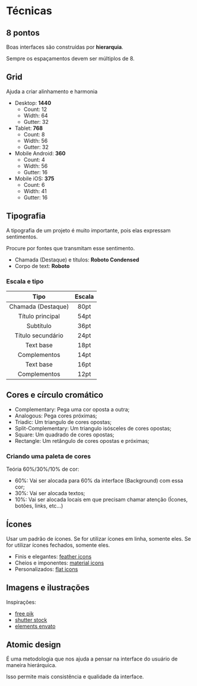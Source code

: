 # Técnicas

## 8 pontos

Boas interfaces são construídas por **hierarquia**.

Sempre os espaçamentos devem ser múltiplos de 8.

## Grid

Ajuda a criar alinhamento e harmonia

- Desktop: **1440**
  - Count: 12
  - Width: 64
  - Gutter: 32
- Tablet: **768**
  - Count: 8
  - Width: 56
  - Gutter: 32
- Mobile Android: **360**
  - Count: 4
  - Width: 56
  - Gutter: 16
- Mobile iOS: **375**
  - Count: 6
  - Width: 41
  - Gutter: 16

## Tipografia

A tipografia de um projeto é muito importante, pois elas expressam sentimentos.

Procure por fontes que transmitam esse sentimento.

- Chamada (Destaque) e títulos: **Roboto Condensed**
- Corpo de text: **Roboto**

### Escala e tipo

|        Tipo        | Escala |
| :----------------: | :----: |
| Chamada (Destaque) |  80pt  |
|  Título principal  |  54pt  |
|     Subtítulo      |  36pt  |
| Título secundário  |  24pt  |
|     Text base      |  18pt  |
|    Complementos    |  14pt  |
|     Text base      |  16pt  |
|    Complementos    |  12pt  |

## Cores e círculo cromático

- Complementary: Pega uma cor oposta a outra;
- Analogous: Pega cores próximas;
- Triadic: Um triangulo de cores opostas;
- Split-Complementary: Um triangulo isósceles de cores opostas;
- Square: Um quadrado de cores opostas;
- Rectangle: Um retângulo de cores opostas e próximas;

### Criando uma paleta de cores

Teória 60%/30%/10% de cor:

- 60%: Vai ser alocada para 60% da interface (Background) com essa cor;
- 30%: Vai ser alocada textos;
- 10%: Vai ser alocada locais em que precisam chamar atenção (Ícones, botões, links, etc...)

## Ícones

Usar um padrão de ícones. Se for utilizar ícones em linha, somente eles. Se for utilizar ícones fechados, somente eles.

- Finis e elegantes: [feather icons](https://feathericons.com/)
- Cheios e imponentes: [material icons](https://material.io/resources/icons/?style=baseline)
- Personalizados: [flat icons](https://www.flaticon.com/)

## Imagens e ilustrações

Inspirações:

- [free pik](https://br.freepik.com/)
- [shutter stock](https://www.shutterstock.com/pt/)
- [elements envato](https://elements.envato.com/pt-br/)

## Atomic design

É uma metodologia que nos ajuda a pensar na interface do usuário de maneira hierárquica.

Isso permite mais consistência e qualidade da interface.
